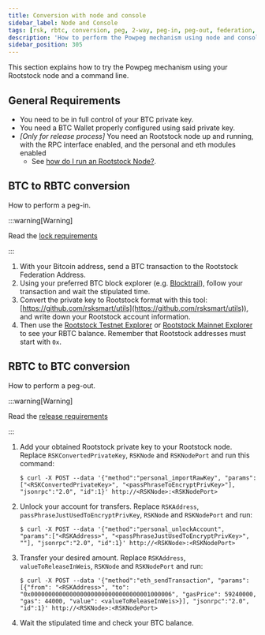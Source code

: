```yaml
---
title: Conversion with node and console
sidebar_label: Node and Console
tags: [rsk, rbtc, conversion, peg, 2-way, peg-in, peg-out, federation, node, cli]
description: 'How to perform the Powpeg mechanism using node and console.'
sidebar_position: 305
---
```


This section explains how to try the Powpeg mechanism using
your Rootstock node and a command line.

## General Requirements
- You need to be in full control of your BTC private key.
- You need a BTC Wallet properly configured using said private key.
- _[Only for release process]_ You need an Rootstock node up and running,
  with the RPC interface enabled, and the personal and eth modules enabled
  - See [how do I run an Rootstock Node?](/node-operators/setup/).

## BTC to RBTC conversion

How to perform a peg-in.

:::warning[Warning]

Read the [lock requirements](/concepts/rbtc/networks#mainnet-conversion)

:::

1. With your Bitcoin address,
   send a BTC transaction to the Rootstock Federation Address.
2. Using your preferred BTC block explorer
   (e.g. [Blocktrail](https://www.blocktrail.com/BTC)),
   follow your transaction and wait the stipulated time.
3. Convert the private key to Rootstock format with this tool:
   [https://github.com/rsksmart/utils](https://github.com/rsksmart/utils)),
   and write down your Rootstock account information.
4. Then use the [Rootstock Testnet Explorer](https://explorer.testnet.rootstock.io)
   or [Rootstock Mainnet Explorer](https://explorer.rootstock.io)
   to see your RBTC balance.
   Remember that Rootstock addresses must start with `0x`.

## RBTC to BTC conversion

How to perform a peg-out.

:::warning[Warning]

Read the [release requirements](/concepts/rbtc/networks#rbtc-to-btc-conversion)

:::

1. Add your obtained Rootstock private key to your Rootstock node.
   Replace `RSKConvertedPrivateKey`, `RSKNode` and `RSKNodePort`
   and run this command:
   ```shell
   $ curl -X POST --data '{"method":"personal_importRawKey", "params":["<RSKConvertedPrivateKey>", "<passPhraseToEncryptPrivKey>"], "jsonrpc":"2.0", "id":1}' http://<RSKNode>:<RSKNodePort>
   ```
2. Unlock your account for transfers.
   Replace `RSKAddress`, `passPhraseJustUsedToEncryptPrivKey`, `RSKNode`
   and `RSKNodePort` and run:
   ```shell
   $ curl -X POST --data '{"method":"personal_unlockAccount", "params":["<RSKAddress>", "<passPhraseJustUsedToEncryptPrivKey>", ""], "jsonrpc":"2.0", "id":1}' http://<RSKNode>:<RSKNodePort>
   ```
3. Transfer your desired amount.
   Replace `RSKAddress`, `valueToReleaseInWeis`, `RSKNode` and `RSKNodePort`
   and run:
   ```shell
   $ curl -X POST --data '{"method":"eth_sendTransaction", "params":[{"from": "<RSKAddress>", "to": "0x0000000000000000000000000000000001000006", "gasPrice": 59240000, "gas": 44000, "value": <valueToReleaseInWeis>}], "jsonrpc":"2.0", "id":1}' http://<RSKNode>:<RSKNodePort>
   ```
4. Wait the stipulated time and check your BTC balance.